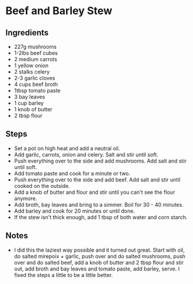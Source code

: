 # Beef and Barley Stew

## Ingredients

- 227g mushrooms
- 1-2lbs beef cubes
- 2 medium carrots
- 1 yellow onion
- 2 stalks celery
- 2-3 garlic cloves
- 4 cups beef broth
- 1tbsp tomato paste
- 3 bay leaves
- 1 cup barley
- 1 knob of butter
- 2 tbsp flour

## Steps

- Set a pot on high heat and add a neutral oil.
- Add garlic, carrots, onion and celery. Salt and stir until soft.
- Push everything over to the side and add mushrooms. Add salt and stir until soft.
- Add tomato paste and cook for a minute or two.
- Push everything over to the side and add beef. Add salt and stir until cooked on the outside.
- Add a knob of butter and flour and stir until you can't see the flour anymore.
- Add broth, bay leaves and bring to a simmer. Boil for 30 - 40 minutes.
- Add barley and cook for 20 minutes or until done.
- If the stew isn't thick enough, add 1 tbsp of both water and corn starch.

## Notes

- I did this the laziest way possible and it turned out great. Start with oil, do salted mirepoix + garlic, push over and do salted mushrooms, push over and do salted beef, add a knob of butter and 2 tbsp flour and stir out, add broth and bay leaves and tomato paste, add barley, serve. I fixed the steps a little to be a little better.